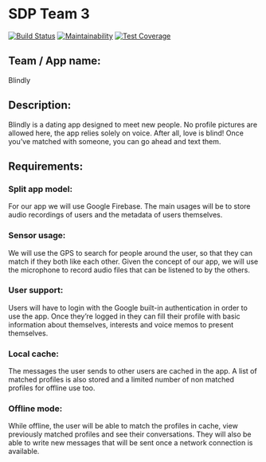 # SDP Team 3

[![Build Status](https://api.cirrus-ci.com/github/BlindlyTeam/Blindly.svg)](https://cirrus-ci.com/github/BlindlyTeam/Blindly)
[![Maintainability](https://api.codeclimate.com/v1/badges/a99a88d28ad37a79dbf6/maintainability)](https://codeclimate.com/github/codeclimate/codeclimate/maintainability)
[![Test Coverage](https://api.codeclimate.com/v1/badges/a99a88d28ad37a79dbf6/test_coverage)](https://codeclimate.com/github/codeclimate/codeclimate/test_coverage)



## Team / App name:
Blindly

## Description:
Blindly is a dating app designed to meet new people. No profile pictures are allowed here, the app relies solely on voice. After all, love is blind! Once you’ve matched with someone,  you can go ahead and text them.        

## Requirements:
### Split app model:
For our app we will use Google Firebase. The main usages will be to store audio recordings of users and the metadata of users themselves.

### Sensor usage:
We will use the GPS to search for people around the user, so that they can match if they both like each other. Given the concept of our app, we will use the microphone to record audio files that can be listened to by the others.

### User support:
Users will have to login with the Google built-in authentication in order to use the app. Once they’re logged in they can fill their profile with basic information about themselves, interests and voice memos to present themselves.

### Local cache:
The messages the user sends to other users are cached in the app.
A list of matched profiles is also stored and a limited number of non matched profiles for offline use too.

### Offline mode:
While offline, the user will be able to match the profiles in cache, view previously matched profiles and see their conversations. They will also be able to write new messages that will be sent once a network connection is available.

